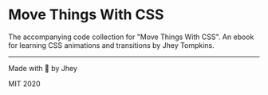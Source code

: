 # Move Things With CSS

The accompanying code collection for "Move Things With CSS". An ebook for learning CSS animations and transitions by Jhey Tompkins.

-----

Made with :bear: by Jhey

MIT 2020